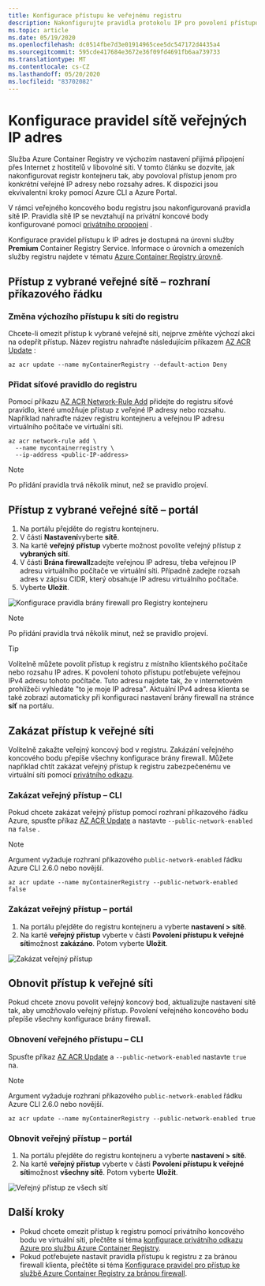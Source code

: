 ```yaml
---
title: Konfigurace přístupu ke veřejnému registru
description: Nakonfigurujte pravidla protokolu IP pro povolení přístupu ke službě Azure Container Registry z vybraných veřejných IP adres nebo rozsahů adres.
ms.topic: article
ms.date: 05/19/2020
ms.openlocfilehash: dc0514fbe7d3e01914965cee5dc547172d4435a4
ms.sourcegitcommit: 595cde417684e3672e36f09fd4691fb6aa739733
ms.translationtype: MT
ms.contentlocale: cs-CZ
ms.lasthandoff: 05/20/2020
ms.locfileid: "83702082"
---
```

# <a name="configure-public-ip-network-rules"></a>Konfigurace pravidel sítě veřejných IP adres

Služba Azure Container Registry ve výchozím nastavení přijímá připojení přes Internet z hostitelů v libovolné síti. V tomto článku se dozvíte, jak nakonfigurovat registr kontejneru tak, aby povoloval přístup jenom pro konkrétní veřejné IP adresy nebo rozsahy adres. K dispozici jsou ekvivalentní kroky pomocí Azure CLI a Azure Portal.

V rámci veřejného koncového bodu registru jsou nakonfigurovaná pravidla sítě IP. Pravidla sítě IP se nevztahují na privátní koncové body konfigurované pomocí [privátního propojení](container-registry-private-link.md) .

Konfigurace pravidel přístupu k IP adres je dostupná na úrovni služby **Premium** Container Registry Service. Informace o úrovních a omezeních služby registru najdete v tématu [Azure Container Registry úrovně](container-registry-skus.md).

## <a name="access-from-selected-public-network---cli"></a>Přístup z vybrané veřejné sítě – rozhraní příkazového řádku

### <a name="change-default-network-access-to-registry"></a>Změna výchozího přístupu k síti do registru

Chcete-li omezit přístup k vybrané veřejné síti, nejprve změňte výchozí akci na odepřít přístup. Název registru nahraďte následujícím příkazem [AZ ACR Update][az-acr-update] :

```azurecli
az acr update --name myContainerRegistry --default-action Deny
```

### <a name="add-network-rule-to-registry"></a>Přidat síťové pravidlo do registru

Pomocí příkazu [AZ ACR Network-Rule Add][az-acr-network-rule-add] přidejte do registru síťové pravidlo, které umožňuje přístup z veřejné IP adresy nebo rozsahu. Například nahraďte název registru kontejneru a veřejnou IP adresu virtuálního počítače ve virtuální síti.

```azurecli
az acr network-rule add \
  --name mycontainerregistry \
  --ip-address <public-IP-address>
```

> [!NOTE]
> Po přidání pravidla trvá několik minut, než se pravidlo projeví.

## <a name="access-from-selected-public-network---portal"></a>Přístup z vybrané veřejné sítě – portál

1. Na portálu přejděte do registru kontejneru.
1. V části **Nastavení**vyberte **sítě**.
1. Na kartě **veřejný přístup** vyberte možnost povolíte veřejný přístup z **vybraných sítí**.
1. V části **Brána firewall**zadejte veřejnou IP adresu, třeba veřejnou IP adresu virtuálního počítače ve virtuální síti. Případně zadejte rozsah adres v zápisu CIDR, který obsahuje IP adresu virtuálního počítače.
1. Vyberte **Uložit**.

![Konfigurace pravidla brány firewall pro Registry kontejneru][acr-access-selected-networks]

> [!NOTE]
> Po přidání pravidla trvá několik minut, než se pravidlo projeví.

> [!TIP]
> Volitelně můžete povolit přístup k registru z místního klientského počítače nebo rozsahu IP adres. K povolení tohoto přístupu potřebujete veřejnou IPv4 adresu tohoto počítače. Tuto adresu najdete tak, že v internetovém prohlížeči vyhledáte "to je moje IP adresa". Aktuální IPv4 adresa klienta se také zobrazí automaticky při konfiguraci nastavení brány firewall na stránce **síť** na portálu.

## <a name="disable-public-network-access"></a>Zakázat přístup k veřejné síti

Volitelně zakažte veřejný koncový bod v registru. Zakázání veřejného koncového bodu přepíše všechny konfigurace brány firewall. Můžete například chtít zakázat veřejný přístup k registru zabezpečenému ve virtuální síti pomocí [privátního odkazu](container-registry-private-link.md).

### <a name="disable-public-access---cli"></a>Zakázat veřejný přístup – CLI

Pokud chcete zakázat veřejný přístup pomocí rozhraní příkazového řádku Azure, spusťte příkaz [AZ ACR Update][az-acr-update] a nastavte `--public-network-enabled` na `false` . 

> [!NOTE]
> Argument vyžaduje rozhraní příkazového `public-network-enabled` řádku Azure CLI 2.6.0 nebo novější. 

```azurecli
az acr update --name myContainerRegistry --public-network-enabled false
```

### <a name="disable-public-access---portal"></a>Zakázat veřejný přístup – portál

1. Na portálu přejděte do registru kontejneru a vyberte **nastavení > sítě**.
1. Na kartě **veřejný přístup** vyberte v části **Povolení přístupu k veřejné síti**možnost **zakázáno**. Potom vyberte **Uložit**.

![Zakázat veřejný přístup][acr-access-disabled]


## <a name="restore-public-network-access"></a>Obnovit přístup k veřejné síti

Pokud chcete znovu povolit veřejný koncový bod, aktualizujte nastavení sítě tak, aby umožňovalo veřejný přístup. Povolení veřejného koncového bodu přepíše všechny konfigurace brány firewall. 

### <a name="restore-public-access---cli"></a>Obnovení veřejného přístupu – CLI

Spusťte příkaz [AZ ACR Update][az-acr-update] a `--public-network-enabled` nastavte `true` na. 

> [!NOTE]
> Argument vyžaduje rozhraní příkazového `public-network-enabled` řádku Azure CLI 2.6.0 nebo novější. 

```azurecli
az acr update --name myContainerRegistry --public-network-enabled true
```

### <a name="restore-public-access---portal"></a>Obnovit veřejný přístup – portál

1. Na portálu přejděte do registru kontejneru a vyberte **nastavení > sítě**.
1. Na kartě **veřejný přístup** vyberte v části **Povolení přístupu k veřejné síti**možnost **všechny sítě**. Potom vyberte **Uložit**.

![Veřejný přístup ze všech sítí][acr-access-all-networks]

## <a name="next-steps"></a>Další kroky

* Pokud chcete omezit přístup k registru pomocí privátního koncového bodu ve virtuální síti, přečtěte si téma [konfigurace privátního odkazu Azure pro službu Azure Container Registry](container-registry-private-link.md).
* Pokud potřebujete nastavit pravidla přístupu k registru z za bránou firewall klienta, přečtěte si téma [Konfigurace pravidel pro přístup ke službě Azure Container Registry za bránou firewall](container-registry-firewall-access-rules.md).

[az-acr-login]: /cli/azure/acr#az-acr-login
[az-acr-network-rule-add]: /cli/azure/acr/network-rule/#az-acr-network-rule-add
[az-acr-network-rule-remove]: /cli/azure/acr/network-rule/#az-acr-network-rule-remove
[az-acr-network-rule-list]: /cli/azure/acr/network-rule/#az-acr-network-rule-list
[az-acr-run]: /cli/azure/acr#az-acr-run
[az-acr-update]: /cli/azure/acr#az-acr-update
[quickstart-portal]: container-registry-get-started-portal.md
[quickstart-cli]: container-registry-get-started-azure-cli.md
[azure-portal]: https://portal.azure.com

[acr-access-selected-networks]: ./media/container-registry-access-selected-networks/acr-access-selected-networks.png
[acr-access-disabled]: ./media/container-registry-access-selected-networks/acr-access-disabled.png
[acr-access-all-networks]: ./media/container-registry-access-selected-networks/acr-access-all-networks.png
